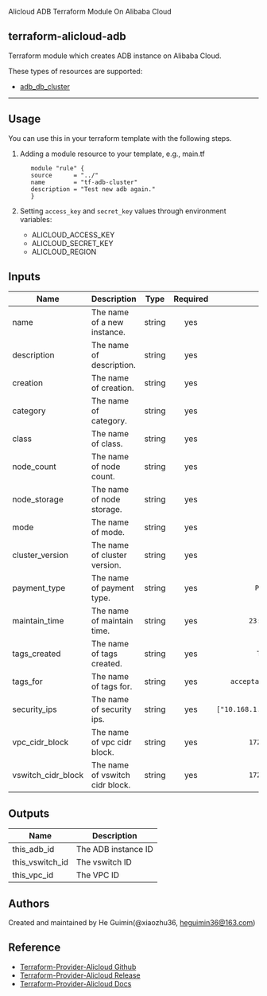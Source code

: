 Alicloud ADB Terraform Module On Alibaba Cloud

terraform-alicloud-adb
---


Terraform module which creates ADB instance on Alibaba Cloud.

These types of resources are supported:

* [adb_db_cluster](https://registry.terraform.io/providers/aliyun/alicloud/latest/docs/resources/adb_db_cluster)

----------------------

Usage
-----
You can use this in your terraform template with the following steps.

1. Adding a module resource to your template, e.g., main.tf

    ```
       module "rule" {
       source      = "../"
       name        = "tf-adb-cluster"
       description = "Test new adb again."
       }
    ```

2. Setting `access_key` and `secret_key` values through environment variables:

    - ALICLOUD_ACCESS_KEY
    - ALICLOUD_SECRET_KEY
    - ALICLOUD_REGION

## Inputs

| Name | Description | Type | Required | Default |
|------|-------------|:----:|:-----:|:-----:|
| name | The name of a new instance. | string | yes | - | 
| description | The name of description. | string | yes | - | 
| creation | The name of creation. | string | yes | `ADB` | 
| category | The name of category. | string | yes | `Cluster` | 
| class | The name of class. | string | yes | `C8` | 
| node_count | The name of node count. | string | yes | `4` | 
| node_storage | The name of node storage. | string | yes | `400` | 
| mode | The name of mode. | string | yes | `reserver` | 
| cluster_version | The name of cluster version. | string | yes | `3.0` | 
| payment_type | The name of payment type. | string | yes | `PayAsYouGo` | 
| maintain_time | The name of maintain time. | string | yes | `23:00Z-00:00Z` | 
| tags_created | The name of tags created. | string | yes | `TF-update` | 
| tags_for | The name of tags for. | string | yes | `acceptance-test-update` | 
| security_ips | The name of security ips. | string | yes | `["10.168.1.12","10.168.1.11"]` | 
| vpc_cidr_block | The name of vpc cidr block. | string | yes | `172.16.0.0/16` | 
| vswitch_cidr_block | The name of vswitch cidr block. | string | yes | `172.16.0.0/24` | 

## Outputs

| Name | Description |
|------|-------------|
| this_adb_id | The ADB instance ID |
| this_vswitch_id | The vswitch ID |
| this_vpc_id | The VPC ID |

Authors
-------
Created and maintained by He Guimin(@xiaozhu36, heguimin36@163.com)

Reference
---------

* [Terraform-Provider-Alicloud Github](https://github.com/terraform-providers/terraform-provider-alicloud)
* [Terraform-Provider-Alicloud Release](https://releases.hashicorp.com/terraform-provider-alicloud/)
* [Terraform-Provider-Alicloud Docs](https://www.terraform.io/docs/providers/alicloud/index.html)
